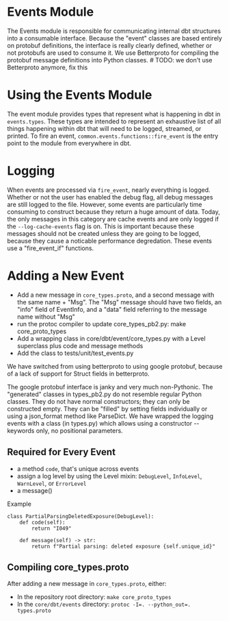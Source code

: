 # Events Module
The Events module is responsible for communicating internal dbt structures into a consumable interface. Because the "event" classes are based entirely on protobuf definitions, the interface is really clearly defined, whether or not protobufs are used to consume it. We use Betterproto for compiling the protobuf message definitions into Python classes. # TODO: we don't use Betterproto anymore, fix this

# Using the Events Module
The event module provides types that represent what is happening in dbt in `events.types`. These types are intended to represent an exhaustive list of all things happening within dbt that will need to be logged, streamed, or printed. To fire an event, `common.events.functions::fire_event` is the entry point to the module from everywhere in dbt.

# Logging
When events are processed via `fire_event`, nearly everything is logged. Whether or not the user has enabled the debug flag, all debug messages are still logged to the file. However, some events are particularly time consuming to construct because they return a huge amount of data. Today, the only messages in this category are cache events and are only logged if the `--log-cache-events` flag is on. This is important because these messages should not be created unless they are going to be logged, because they cause a noticable performance degredation. These events use a "fire_event_if" functions.

# Adding a New Event
* Add a new message in `core_types.proto`, and a second message with the same name + "Msg". The "Msg" message should have two fields, an "info" field of EventInfo, and a "data" field referring to the message name without "Msg"
* run the protoc compiler to update core_types_pb2.py:   make core_proto_types
* Add a wrapping class in core/dbt/event/core_types.py with a Level superclass  plus code and message methods
* Add the class to tests/unit/test_events.py

We have switched from using betterproto to using google protobuf, because of a lack of support for Struct fields in betterproto.

The google protobuf interface is janky and very much non-Pythonic. The "generated" classes in types_pb2.py do not resemble regular Python classes. They do not have normal constructors; they can only be constructed empty. They can be "filled" by setting fields individually or using a json_format method like ParseDict.  We have wrapped the logging events with a class (in types.py) which allows using a constructor -- keywords only, no positional parameters.

## Required for Every Event

- a method `code`, that's unique across events
- assign a log level by using the Level mixin: `DebugLevel`, `InfoLevel`, `WarnLevel`, or `ErrorLevel`
- a message()

Example
```
class PartialParsingDeletedExposure(DebugLevel):
    def code(self):
        return "I049"

    def message(self) -> str:
        return f"Partial parsing: deleted exposure {self.unique_id}"

```


## Compiling core_types.proto

After adding a new message in `core_types.proto`, either:
- In the repository root directory: `make core_proto_types`
- In the `core/dbt/events` directory: `protoc -I=. --python_out=. types.proto`
